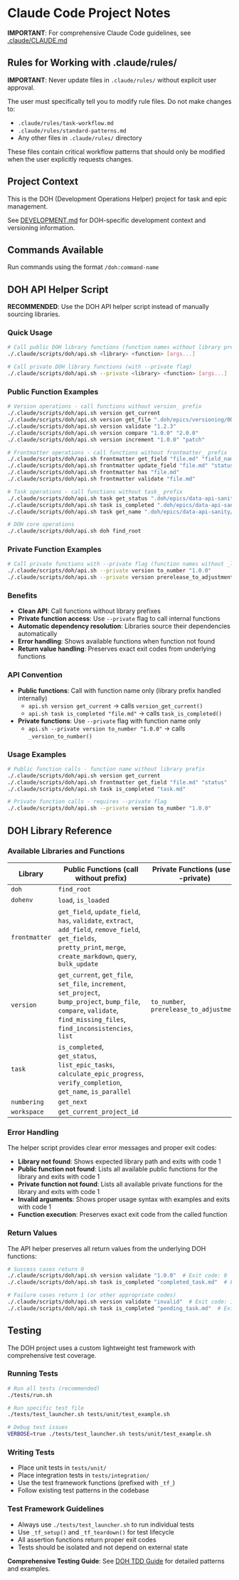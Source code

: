 # Claude Code Project Notes

**IMPORTANT**: For comprehensive Claude Code guidelines, see [.claude/CLAUDE.md](.claude/CLAUDE.md)

## Rules for Working with .claude/rules/

**IMPORTANT**: Never update files in `.claude/rules/` without explicit user approval.

The user must specifically tell you to modify rule files. Do not make changes to:
- `.claude/rules/task-workflow.md`
- `.claude/rules/standard-patterns.md`
- Any other files in `.claude/rules/` directory

These files contain critical workflow patterns that should only be modified when the user explicitly requests changes.

## Project Context

This is the DOH (Development Operations Helper) project for task and epic management.

See [DEVELOPMENT.md](DEVELOPMENT.md) for DOH-specific development context and versioning information.

## Commands Available

Run commands using the format `/doh:command-name`

## DOH API Helper Script

**RECOMMENDED**: Use the DOH API helper script instead of manually sourcing libraries.

### Quick Usage
```bash
# Call public DOH library functions (function names without library prefix)
./.claude/scripts/doh/api.sh <library> <function> [args...]

# Call private DOH library functions (with --private flag)
./.claude/scripts/doh/api.sh --private <library> <function> [args...]
```

### Public Function Examples
```bash
# Version operations - call functions without version_ prefix
./.claude/scripts/doh/api.sh version get_current
./.claude/scripts/doh/api.sh version get_file ".doh/epics/versioning/005.md"
./.claude/scripts/doh/api.sh version validate "1.2.3"
./.claude/scripts/doh/api.sh version compare "1.0.0" "2.0.0"
./.claude/scripts/doh/api.sh version increment "1.0.0" "patch"

# Frontmatter operations - call functions without frontmatter_ prefix
./.claude/scripts/doh/api.sh frontmatter get_field "file.md" "field_name"
./.claude/scripts/doh/api.sh frontmatter update_field "file.md" "status" "completed"
./.claude/scripts/doh/api.sh frontmatter has "file.md"
./.claude/scripts/doh/api.sh frontmatter validate "file.md"

# Task operations - call functions without task_ prefix
./.claude/scripts/doh/api.sh task get_status ".doh/epics/data-api-sanity/032.md"
./.claude/scripts/doh/api.sh task is_completed ".doh/epics/data-api-sanity/032.md"
./.claude/scripts/doh/api.sh task get_name ".doh/epics/data-api-sanity/032.md"

# DOH core operations
./.claude/scripts/doh/api.sh doh find_root
```

### Private Function Examples
```bash
# Call private functions with --private flag (function names without _library_ prefix)
./.claude/scripts/doh/api.sh --private version to_number "1.0.0"
./.claude/scripts/doh/api.sh --private version prerelease_to_adjustment "1.0.0-alpha"
```

### Benefits
- **Clean API**: Call functions without library prefixes
- **Private function access**: Use `--private` flag to call internal functions
- **Automatic dependency resolution**: Libraries source their dependencies automatically
- **Error handling**: Shows available functions when function not found
- **Return value handling**: Preserves exact exit codes from underlying functions

### API Convention
- **Public functions**: Call with function name only (library prefix handled internally)
  - `api.sh version get_current` → calls `version_get_current()`
  - `api.sh task is_completed "file.md"` → calls `task_is_completed()`
- **Private functions**: Use `--private` flag with function name only
  - `api.sh --private version to_number "1.0.0"` → calls `_version_to_number()`

### Usage Examples
```bash
# Public function calls - function name without library prefix
./.claude/scripts/doh/api.sh version get_current
./.claude/scripts/doh/api.sh frontmatter get_field "file.md" "status"
./.claude/scripts/doh/api.sh task is_completed "task.md"

# Private function calls - requires --private flag
./.claude/scripts/doh/api.sh --private version to_number "1.0.0"
```

## DOH Library Reference

### Available Libraries and Functions

| Library | Public Functions (call without prefix) | Private Functions (use --private) |
|---------|----------------------------------------|-----------------------------------|
| `doh` | `find_root` | |
| `dohenv` | `load`, `is_loaded` | |
| `frontmatter` | `get_field`, `update_field`, `has`, `validate`, `extract`, `add_field`, `remove_field`, `get_fields`, `pretty_print`, `merge`, `create_markdown`, `query`, `bulk_update` | |
| `version` | `get_current`, `get_file`, `set_file`, `increment`, `set_project`, `bump_project`, `bump_file`, `compare`, `validate`, `find_missing_files`, `find_inconsistencies`, `list` | `to_number`, `prerelease_to_adjustment` |
| `task` | `is_completed`, `get_status`, `list_epic_tasks`, `calculate_epic_progress`, `verify_completion`, `get_name`, `is_parallel` | |
| `numbering` | `get_next` | |
| `workspace` | `get_current_project_id` | |

### Error Handling

The helper script provides clear error messages and proper exit codes:
- **Library not found**: Shows expected library path and exits with code 1
- **Public function not found**: Lists all available public functions for the library and exits with code 1
- **Private function not found**: Lists all available private functions for the library and exits with code 1
- **Invalid arguments**: Shows proper usage syntax with examples and exits with code 1
- **Function execution**: Preserves exact exit code from the called function

### Return Values

The API helper preserves all return values from the underlying DOH functions:
```bash
# Success cases return 0
./.claude/scripts/doh/api.sh version validate "1.0.0"  # Exit code: 0
./.claude/scripts/doh/api.sh task is_completed "completed_task.md"  # Exit code: 0

# Failure cases return 1 (or other appropriate codes)
./.claude/scripts/doh/api.sh version validate "invalid"  # Exit code: 1
./.claude/scripts/doh/api.sh task is_completed "pending_task.md"  # Exit code: 1
```

## Testing

The DOH project uses a custom lightweight test framework with comprehensive test coverage.

### Running Tests
```bash
# Run all tests (recommended)
./tests/run.sh

# Run specific test file
./tests/test_launcher.sh tests/unit/test_example.sh

# Debug test issues
VERBOSE=true ./tests/test_launcher.sh tests/unit/test_example.sh
```

### Writing Tests
- Place unit tests in `tests/unit/`
- Place integration tests in `tests/integration/`
- Use the test framework functions (prefixed with `_tf_`)
- Follow existing test patterns in the codebase

### Test Framework Guidelines
- Always use `./tests/test_launcher.sh` to run individual tests
- Use `_tf_setup()` and `_tf_teardown()` for test lifecycle
- All assertion functions return proper exit codes
- Tests should be isolated and not depend on external state

**Comprehensive Testing Guide**: See [DOH TDD Guide](docs/doh-tdd.md) for detailed patterns and examples.